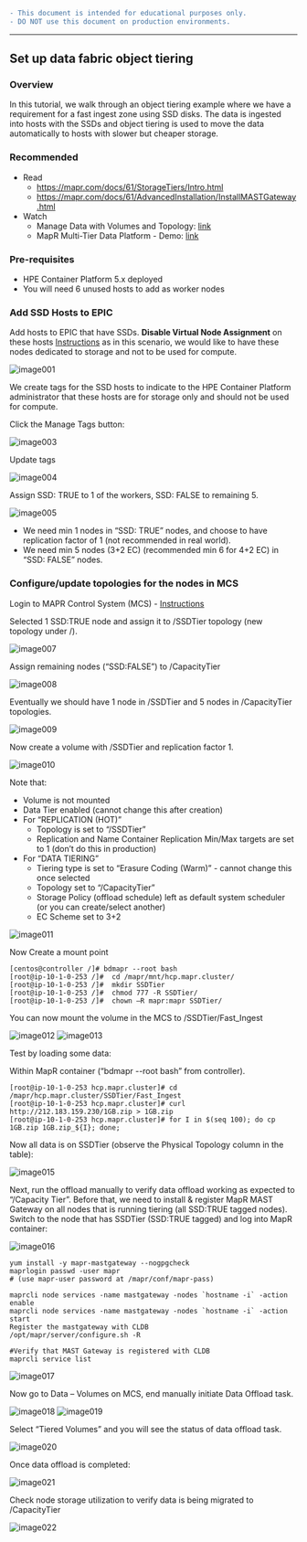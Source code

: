 ```diff
- This document is intended for educational purposes only.
- DO NOT use this document on production environments.
```
----

## Set up data fabric object tiering

### Overview

In this tutorial, we walk through an object tiering example where we have a requirement for a fast ingest zone using SSD disks.  The data is ingested into hosts with the SSDs and object tiering is used to move the data automatically to hosts with slower but cheaper storage.

### Recommended 

- Read
  - https://mapr.com/docs/61/StorageTiers/Intro.html
  - https://mapr.com/docs/61/AdvancedInstallation/InstallMASTGateway.html
- Watch
  - Manage Data with Volumes and Topology: [link](https://www.youtube.com/watch?v=CwkkojVYruw)
  - MapR Multi-Tier Data Platform - Demo: [link](https://www.youtube.com/watch?v=x0Fpd1jcdsU)


### Pre-requisites

 - HPE Container Platform 5.x deployed
 - You will need 6 unused hosts to add as worker nodes

### Add SSD Hosts to EPIC

Add hosts to EPIC that have SSDs.  **Disable Virtual Node Assignment** on these hosts [Instructions](http://docs.bluedata.com/50_enabling-disabling-a-worker) as in this scenario, we would like to have these nodes dedicated to storage and not to be used for compute.

![image001](./README-DATA-TIERING/image001.png)

We create tags for the SSD hosts to indicate to the HPE Container Platform administrator that these hosts are for storage only and should not be used for compute. 

Click the Manage Tags button:
 
![image003](./README-DATA-TIERING/image003.png)

Update tags

![image004](./README-DATA-TIERING/image004.png)
 
Assign SSD: TRUE to 1 of the workers, SSD: FALSE to remaining 5.

![image005](./README-DATA-TIERING/image005.png)
 
 - We need min 1 nodes in “SSD: TRUE” nodes, and choose to have replication factor of 1 (not recommended in real world).
 - We need min 5 nodes (3+2 EC) (recommended min 6 for 4+2 EC) in “SSD: FALSE” nodes. 

### Configure/update topologies for the nodes in MCS

Login to MAPR Control System (MCS) - [Instructions](./README-LOGIN-MAPR-CONTROL-SYSTEM.md)

Selected 1 SSD:TRUE node and assign it to /SSDTier topology (new topology under /).

![image007](./README-DATA-TIERING/image007.png)

Assign remaining nodes (“SSD:FALSE”) to /CapacityTier

![image008](./README-DATA-TIERING/image008.png)

Eventually we should have 1 node in /SSDTier and 5 nodes in /CapacityTier topologies.

![image009](./README-DATA-TIERING/image009.png)

Now create a volume with /SSDTier and replication factor 1.

![image010](./README-DATA-TIERING/image010.png)

Note that:
 -	Volume is not mounted
 -	Data Tier enabled (cannot change this after creation)
 -	For “REPLICATION (HOT)”
    -	Topology is set to “/SSDTier” 
    -	Replication and Name Container Replication Min/Max targets are set to 1 (don’t do this in production)
 -	For “DATA TIERING”
    -	Tiering type is set to “Erasure Coding (Warm)” - cannot change this once selected
    -	Topology set to “/CapacityTier”
    - Storage Policy (offload schedule) left as default system scheduler (or you can create/select another)
    - EC Scheme set to 3+2
 
![image011](./README-DATA-TIERING/image011.png)

Now Create a mount point 
 
```
[centos@controller /]# bdmapr --root bash
[root@ip-10-1-0-253 /]#  cd /mapr/mnt/hcp.mapr.cluster/ 
[root@ip-10-1-0-253 /]#  mkdir SSDTier 
[root@ip-10-1-0-253 /]#  chmod 777 -R SSDTier/ 
[root@ip-10-1-0-253 /]#  chown –R mapr:mapr SSDTier/ 
```
 
You can now mount the volume in the MCS to /SSDTier/Fast_Ingest 
 
![image012](./README-DATA-TIERING/image012.png)
![image013](./README-DATA-TIERING/image013.png)
 
Test by loading some data: 

Within MapR container (“bdmapr --root bash” from controller).

```
[root@ip-10-1-0-253 hcp.mapr.cluster]# cd /mapr/hcp.mapr.cluster/SSDTier/Fast_Ingest
[root@ip-10-1-0-253 hcp.mapr.cluster]# curl http://212.183.159.230/1GB.zip > 1GB.zip 
[root@ip-10-1-0-253 hcp.mapr.cluster]# for I in $(seq 100); do cp 1GB.zip 1GB.zip_${I}; done; 
``` 

Now all data is on SSDTier (observe the Physical Topology column in the table):

![image015](./README-DATA-TIERING/image015.png)


Next, run the offload manually to verify data offload working as expected to “/Capacity Tier”.
Before that, we need to install & register MapR MAST Gateway on all nodes that is running tiering (all SSD:TRUE tagged nodes).
Switch to the node that has SSDTier (SSD:TRUE tagged) and log into MapR container:
 
![image016](./README-DATA-TIERING/image016.png)

```
yum install -y mapr-mastgateway --nogpgcheck
maprlogin passwd -user mapr
# (use mapr-user password at /mapr/conf/mapr-pass)

maprcli node services -name mastgateway -nodes `hostname -i` -action enable
maprcli node services -name mastgateway -nodes `hostname -i` -action start
Register the mastgateway with CLDB
/opt/mapr/server/configure.sh -R

#Verify that MAST Gateway is registered with CLDB
maprcli service list
```

![image017](./README-DATA-TIERING/image017.png)

Now go to Data – Volumes on MCS, end manually initiate Data Offload task.
 
![image018](./README-DATA-TIERING/image018.png)
![image019](./README-DATA-TIERING/image019.png)

Select “Tiered Volumes” and you will see the status of data offload task.

![image020](./README-DATA-TIERING/image020.png)

Once data offload is completed:
 
![image021](./README-DATA-TIERING/image021.png)

Check node storage utilization to verify data is being migrated to /CapacityTier
 
![image022](./README-DATA-TIERING/image022.png)
